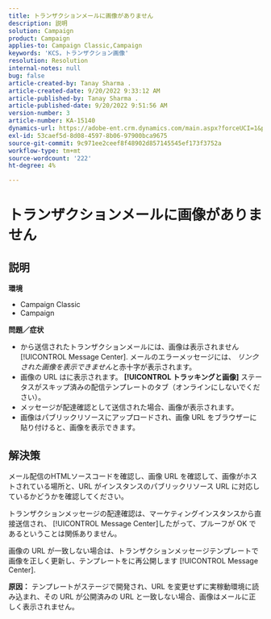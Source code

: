 ```yaml
---
title: トランザクションメールに画像がありません
description: 説明
solution: Campaign
product: Campaign
applies-to: Campaign Classic,Campaign
keywords: 'KCS，トランザクション画像'
resolution: Resolution
internal-notes: null
bug: false
article-created-by: Tanay Sharma .
article-created-date: 9/20/2022 9:33:12 AM
article-published-by: Tanay Sharma .
article-published-date: 9/20/2022 9:51:56 AM
version-number: 3
article-number: KA-15140
dynamics-url: https://adobe-ent.crm.dynamics.com/main.aspx?forceUCI=1&pagetype=entityrecord&etn=knowledgearticle&id=961ae13a-c738-ed11-9db1-002248086735
exl-id: 53caef5d-8d08-4597-8b06-97900bca9675
source-git-commit: 9c971ee2ceef8f48902d857145545ef173f3752a
workflow-type: tm+mt
source-wordcount: '222'
ht-degree: 4%

---
```


# トランザクションメールに画像がありません

## 説明

<b>環境</b>
- Campaign Classic
- Campaign



<b>問題／症状</b>
- から送信されたトランザクションメールには、画像は表示されません [!UICONTROL Message Center]. メールのエラーメッセージには、 *リンクされた画像を表示できません*&#x200B;と赤十字が表示されます。
- 画像の URL はに表示されます。 <b>[!UICONTROL トラッキングと画像]</b> ステータスがスキップ済みの配信テンプレートのタブ（オンラインにしないでください）。
- メッセージが配達確認として送信された場合、画像が表示されます。
- 画像はパブリックリソースにアップロードされ、画像 URL をブラウザーに貼り付けると、画像を表示できます。



## 解決策






メール配信のHTMLソースコードを確認し、画像 URL を確認して、画像がホストされている場所と、URL がインスタンスのパブリックリソース URL に対応しているかどうかを確認してください。



トランザクションメッセージの配達確認は、マーケティングインスタンスから直接送信され、 [!UICONTROL Message Center]したがって、プルーフが OK であるということは関係ありません。



画像の URL が一致しない場合は、トランザクションメッセージテンプレートで画像を正しく更新し、テンプレートをに再公開します [!UICONTROL Message Center].


<b>原因：</b>
テンプレートがステージで開発され、URL を変更せずに実稼動環境に読み込まれ、その URL が公開済みの URL と一致しない場合、画像はメールに正しく表示されません。
